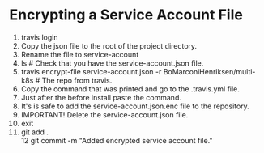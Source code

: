 # Encrypting a Service Account File
1. travis login  
2. Copy the json file to the root of the project directory.  
3. Rename the file to service-account  
4. ls # Check that you have the service-account.json file.  
5. travis encrypt-file service-account.json -r BoMarconiHenriksen/multi-k8s # The repo from travis.  
6. Copy the command that was printed and go to the .travis.yml file.  
7. Just after the before install paste the command.  
8. It's is safe to add the service-account.json.enc file to the repository.  
9. IMPORTANT! Delete the service-account.json file. 
10. exit  
11. git add .  
12 git commit -m "Added encrypted service account file."  
